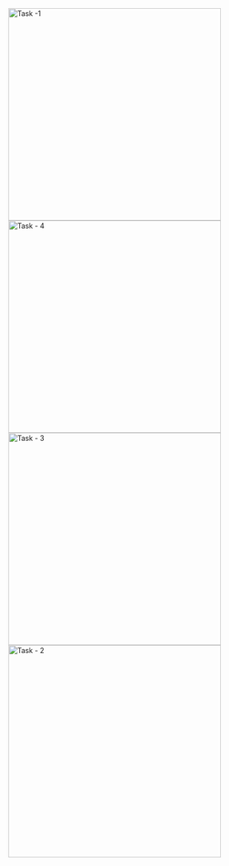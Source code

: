 <img width="426" alt="Task -1" src="https://github.com/UjjanNoorillahi/JetpackCompose-Lab-02/assets/69105391/dfb84a37-f2ae-42d7-898e-31d2bd5ffa00">
<img width="426" alt="Task - 4" src="https://github.com/UjjanNoorillahi/JetpackCompose-Lab-02/assets/69105391/01073c36-a0fa-4dab-968e-56b61f1807e9">
<img width="426" alt="Task - 3" src="https://github.com/UjjanNoorillahi/JetpackCompose-Lab-02/assets/69105391/a060d73e-e438-4944-8464-4d3a57b68007">
<img width="426" alt="Task - 2" src="https://github.com/UjjanNoorillahi/JetpackCompose-Lab-02/assets/69105391/0a414d38-8808-4471-979b-d49238de8ca9">
